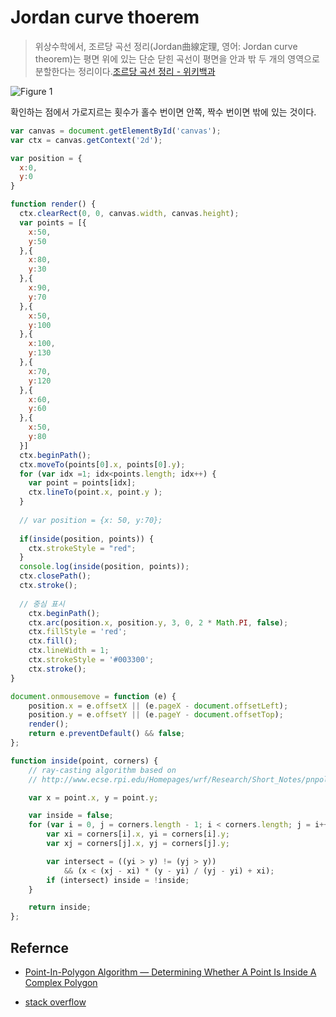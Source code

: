 # Jordan curve thoerem

> 위상수학에서, 조르당 곡선 정리(Jordan曲線定理, 영어: Jordan curve theorem)는 평면 위에 있는 단순 닫힌 곡선이 평면을 안과 밖 두 개의 영역으로 분할한다는 정리이다.[조르당 곡선 정리 - 위키백과](https://ko.wikipedia.org/wiki/%EC%A1%B0%EB%A5%B4%EB%8B%B9_%EA%B3%A1%EC%84%A0_%EC%A0%95%EB%A6%AC)

![Figure 1](http://alienryderflex.com/polygon/Diagram_1.gif)

확인하는 점에서 가로지르는 횟수가 홀수 번이면 안쪽, 짝수 번이면 밖에 있는 것이다.

```javascript
var canvas = document.getElementById('canvas');
var ctx = canvas.getContext('2d');

var position = {
  x:0,
  y:0
}

function render() {
  ctx.clearRect(0, 0, canvas.width, canvas.height);
  var points = [{
    x:50,
    y:50
  },{
    x:80,
    y:30
  },{
    x:90,
    y:70
  },{
    x:50,
    y:100
  },{
    x:100,
    y:130
  },{
    x:70,
    y:120
  },{
    x:60,
    y:60
  },{
    x:50,
    y:80
  }]
  ctx.beginPath();
  ctx.moveTo(points[0].x, points[0].y);
  for (var idx =1; idx<points.length; idx++) {
    var point = points[idx];
    ctx.lineTo(point.x, point.y );
  }
  
  // var position = {x: 50, y:70};
  
  if(inside(position, points)) {
    ctx.strokeStyle = "red";
  }
  console.log(inside(position, points));
  ctx.closePath();
  ctx.stroke();
  
  // 중심 표시
	ctx.beginPath();
	ctx.arc(position.x, position.y, 3, 0, 2 * Math.PI, false);
	ctx.fillStyle = 'red';
	ctx.fill();
	ctx.lineWidth = 1;
	ctx.strokeStyle = '#003300';
	ctx.stroke();
}

document.onmousemove = function (e) {
	position.x = e.offsetX || (e.pageX - document.offsetLeft);
	position.y = e.offsetY || (e.pageY - document.offsetTop);
	render();
	return e.preventDefault() && false;
};

function inside(point, corners) {
    // ray-casting algorithm based on
    // http://www.ecse.rpi.edu/Homepages/wrf/Research/Short_Notes/pnpoly.html

    var x = point.x, y = point.y;

    var inside = false;
    for (var i = 0, j = corners.length - 1; i < corners.length; j = i++) {
        var xi = corners[i].x, yi = corners[i].y;
        var xj = corners[j].x, yj = corners[j].y;

        var intersect = ((yi > y) != (yj > y))
            && (x < (xj - xi) * (y - yi) / (yj - yi) + xi);
        if (intersect) inside = !inside;
    }

    return inside;
};
```

## Refernce

* [Point-In-Polygon Algorithm — Determining Whether A Point Is Inside A Complex Polygon](http://alienryderflex.com/polygon/)

* [stack overflow](http://stackoverflow.com/questions/22521982/js-check-if-point-inside-a-polygon)